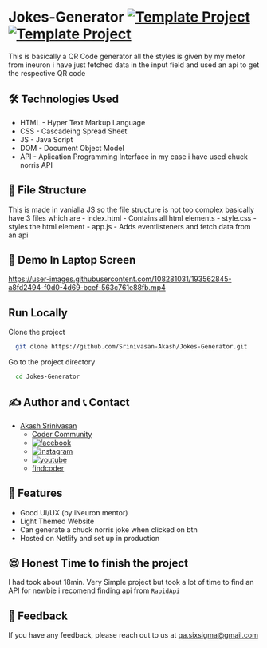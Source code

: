 # Jokes-Generator [![Template Project](https://img.shields.io/badge/Web-App-red)](http://www.gnu.org/licenses/agpl-3.0) [![Template Project](https://img.shields.io/badge/Technologies%20-HTML%2FCSS%2FJS-brightgreen)](http://www.gnu.org/licenses/agpl-3.0)

This is basically a QR Code generator all the styles is given by my metor from ineuron i have just fetched data in  the input field and used an api to get the respective QR code

## 🛠 Technologies Used
  - HTML - Hyper Text Markup Language
  - CSS - Cascadeing Spread Sheet
  - JS - Java Script
  - DOM - Document Object Model
  - API - Aplication Programming Interface in my case i have used chuck norris API

  
## 📂 File Structure
This is made in vanialla JS so the file structure is not too complex basically have 3 files which are
      - index.html - Contains all html elements
      - style.css - styles the html element
      - app.js - Adds eventlisteners and fetch data from an api

## 🚩 Demo In Laptop Screen

https://user-images.githubusercontent.com/108281031/193562845-a8fd2494-f0d0-4d69-bcef-563c761e88fb.mp4

## Run Locally

Clone the project

```bash
  git clone https://github.com/Srinivasan-Akash/Jokes-Generator.git
```

Go to the project directory

```bash
  cd Jokes-Generator
```
## ✍️ Author and 📞 Contact
- [Akash Srinivasan](https://www.github.com/octokatherine)
    - [Coder Community](https://web.codercommunity.io/user/62d568cb998d86c8883a2766?tab=posts)
    - [![facebook](https://img.shields.io/badge/Facebook-0A66C2?style=for-the-badge&logo=facebook&logoColor=white)](https://www.facebook.com/profile.php?id=100083429257499)
    - [![instagram](https://img.shields.io/badge/Instagram-0A66C2?style=for-the-badge&logo=instagram&logoColor=white)](https://www.instagram.com/akash_prashanthi/)
    - [![youtube](https://img.shields.io/badge/YouTube-ff0000?style=for-the-badge&logo=youtube&logoColor=white)](https://www.youtube.com/channel/UCAv1QdzDgV6MjA60CRtfkIg)
    - [findcoder](https://www.findcoder.io/u/akashsrinivasan)

## 📝 Features

- Good UI/UX (by iNeuron mentor)
- Light Themed Website
- Can generate a chuck norris joke when clicked on btn
- Hosted on Netlify and set up in production

## 😌 Honest Time to finish the project
I had took about 18min. Very Simple project but took a lot of time to find an API for newbie i recomend finding api from `RapidApi`

## 👀 Feedback
If you have any feedback, please reach out to us at qa.sixsigma@gmail.com
